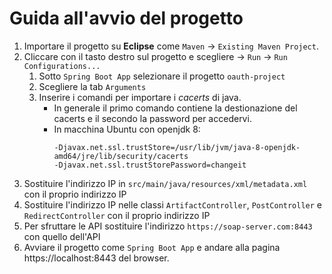 # Guida all'avvio del progetto

1. Importare il progetto su **Eclipse** come `Maven` -> `Existing Maven Project`.
2. Cliccare con il tasto destro sul progetto e scegliere -> `Run` -> `Run Configurations...`
   1. Sotto `Spring Boot App` selezionare il progetto `oauth-project`
   2. Scegliere la tab `Arguments`
   3. Inserire i comandi per importare i *cacerts* di java.
      - In generale il primo comando contiene la destionazione del cacerts e il secondo la password per accedervi.
      - In macchina Ubuntu con openjdk 8:
        ```
        -Djavax.net.ssl.trustStore=/usr/lib/jvm/java-8-openjdk-amd64/jre/lib/security/cacerts 
        -Djavax.net.ssl.trustStorePassword=changeit
        ```
3. Sostituire l'indirizzo IP in `src/main/java/resources/xml/metadata.xml` con il proprio indirizzo IP
4. Sostituire l'indirizzo IP nelle classi `ArtifactController`, `PostController` e `RedirectController` con il proprio indirizzo IP
5. Per sfruttare le API sostituire l'indirizzo `https://soap-server.com:8443` con quello dell'API
6. Avviare il progetto come `Spring Boot App` e andare alla pagina https://localhost:8443 del browser.
